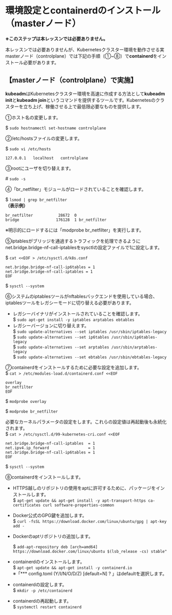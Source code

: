# 環境設定とcontainerdのインストール（masterノード）  

**※このステップは本レッスンでは必要ありません。**  

本レッスンでは必要ありませんが、Kubernetesクラスター環境を動作させる実masterノード（controlplane）では下記の手順（①~⑧）で**containerd**をインストール必要があります。  

## 【masterノード（controlplane）で実施】  

**kubeadm**はKubernetesクラスター環境を高速に作成する方法として**kubeadm init**と**kubeadm join**というコマンドを提供するツールです。Kubernetesのクラスターを立ち上げ、稼働させる上で最低限必要なものを提供します。  

①ホスト名の変更します。  

$ `sudo hostnamectl set-hostname controlplane`  

②/etc/hostsファイルの変更します。  

$ `sudo vi /etc/hosts`  

```text
127.0.0.1   localhost   controlplane
```

③rootにユーザを切り替えます。  

\# `sudo -s`  

④「br_netfilter」モジュールがロードされていることを確認します。  

$ `lsmod | grep br_netfilter`  
**（表示例）**  

```text
br_netfilter           28672  0
bridge                176128  1 br_netfilter
```

※明示的にロードするには「modprobe br_netfilter」を実行します。  

⑤iptablesがブリッジを通過するトラフィックを処理できるように net.bridge.bridge-nf-call-iptablesをsysctlの設定ファイルで1に設定します。  

$ `cat <<EOF > /etc/sysctl.d/k8s.conf`

```text
net.bridge.bridge-nf-call-ip6tables = 1
net.bridge.bridge-nf-call-iptables = 1
EOF
```

$ `sysctl --system`  

⑥システムのiptablesツールがnftablesバックエンドを使用している場合、iptablesツールをレガシーモードに切り替える必要があります。  

- レガシーバイナリがインストールされていることを確認します。  
  $ `sudo apt-get install -y iptables arptables ebtables`  
- レガシーバージョンに切り替えます。  
  $ `sudo update-alternatives --set iptables /usr/sbin/iptables-legacy`  
  $ `sudo update-alternatives --set ip6tables /usr/sbin/ip6tables-legacy`  
  $ `sudo update-alternatives --set arptables /usr/sbin/arptables-legacy`  
  $ `sudo update-alternatives --set ebtables /usr/sbin/ebtables-legacy`  

⑦containerdをインストールするために必要な設定を追加します。  
$ `cat > /etc/modules-load.d/containerd.conf <<EOF`

```text
overlay
br_netfilter
EOF
```  

$ `modprobe overlay`  

$ `modprobe br_netfilter`  

必要なカーネルパラメータの設定をします。これらの設定値は再起動後も永続化されます。  
$ `cat > /etc/sysctl.d/99-kubernetes-cri.conf <<EOF`

```text
net.bridge.bridge-nf-call-iptables  = 1
net.ipv4.ip_forward                 = 1
net.bridge.bridge-nf-call-ip6tables = 1
EOF
```  

$ `sysctl --system`  

⑧containerdをインストールします。  

- HTTPS越しのリポジトリの使用をaptに許可するために、パッケージをインストールします。  
  $ `apt-get update && apt-get install -y apt-transport-https ca-certificates curl software-properties-common`  

- Docker公式のGPG鍵を追加します。  
  $ `curl -fsSL https://download.docker.com/linux/ubuntu/gpg | apt-key add -`  

- Dockerのaptリポジトリの追加します。  

  $ `add-apt-repository deb [arch=amd64] https://download.docker.com/linux/ubuntu $(lsb_release -cs) stable"`  

- containerdのインストールします。  
  $ `apt-get update && apt-get install -y containerd.io`  
  ※「*** config.toml (Y/I/N/O/D/Z) [default=N] ? 」はdefaultを選択します。  

- containerdの設定します。  
  $ `mkdir -p /etc/containerd`  

- containerdの再起動します。  
  $ `systemctl restart containerd`  
